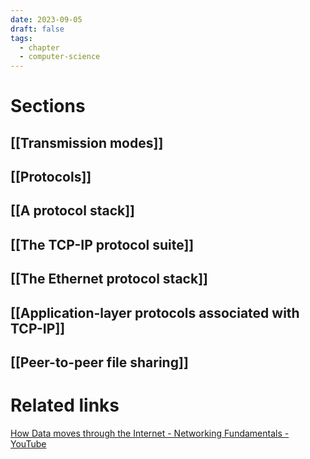 ```yaml
---
date: 2023-09-05
draft: false
tags:
  - chapter
  - computer-science
---
```

# Sections

## [[Transmission modes]]
## [[Protocols]]
## [[A protocol stack]]
## [[The TCP-IP protocol suite]]
## [[The Ethernet protocol stack]]
## [[Application-layer protocols associated with TCP-IP]]
## [[Peer-to-peer file sharing]]

# Related links

[How Data moves through the Internet - Networking Fundamentals - YouTube](https://www.youtube.com/watch?v=YJGGYKAV4pA)